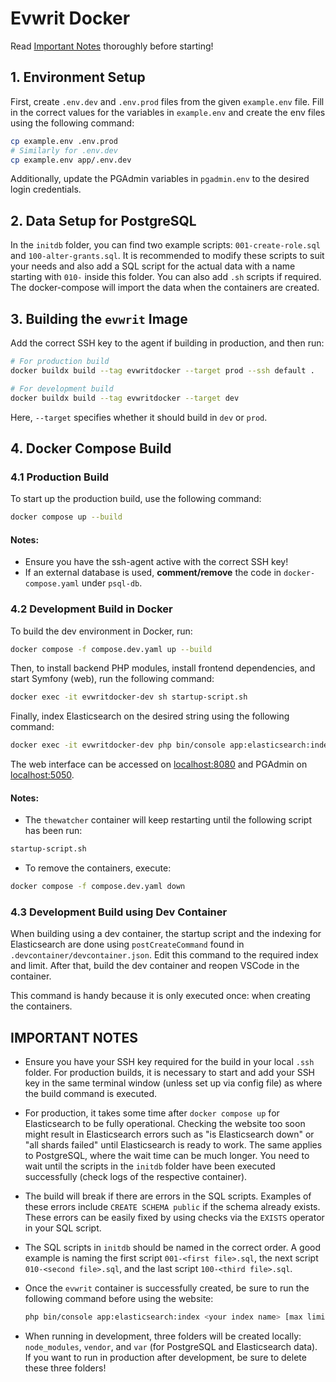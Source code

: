 
# Evwrit Docker

Read [Important Notes](#important-notes) thoroughly before starting! 

## 1. Environment Setup

First, create `.env.dev` and `.env.prod` files from the given `example.env` file. Fill in the correct values for the variables in `example.env` and create the env files using the following command:
```sh
cp example.env .env.prod
# Similarly for .env.dev
cp example.env app/.env.dev
```

Additionally, update the PGAdmin variables in `pgadmin.env` to the desired login credentials.

## 2. Data Setup for PostgreSQL

In the `initdb` folder, you can find two example scripts: `001-create-role.sql` and `100-alter-grants.sql`. It is recommended to modify these scripts to suit your needs and also add a SQL script for the actual data with a name starting with `010-` inside this folder. You can also add `.sh` scripts if required. The docker-compose will import the data when the containers are created.

## 3. Building the `evwrit` Image

Add the correct SSH key to the agent if building in production, and then run:
```sh
# For production build
docker buildx build --tag evwritdocker --target prod --ssh default .

# For development build
docker buildx build --tag evwritdocker --target dev
```
Here, `--target` specifies whether it should build in `dev` or `prod`.

## 4. Docker Compose Build

### 4.1 Production Build

To start up the production build, use the following command:
```sh
docker compose up --build
```

#### Notes:
- Ensure you have the ssh-agent active with the correct SSH key!
- If an external database is used, **comment/remove** the code in `docker-compose.yaml` under `psql-db`.

### 4.2 Development Build in Docker

To build the dev environment in Docker, run:
```sh
docker compose -f compose.dev.yaml up --build 
```
Then, to install backend PHP modules, install frontend dependencies, and start Symfony (web), run the following command:
```sh
docker exec -it evwritdocker-dev sh startup-script.sh
```

Finally, index Elasticsearch on the desired string using the following command:
```sh
docker exec -it evwritdocker-dev php bin/console app:elasticsearch:index <your index> [max limit]
```

The web interface can be accessed on [localhost:8080](http://localhost:8080) and PGAdmin on [localhost:5050](http://localhost:5050).

#### Notes:
- The `thewatcher` container will keep restarting until the following script has been run:
```sh
startup-script.sh
```
- To remove the containers, execute:
```sh
docker compose -f compose.dev.yaml down
```

### 4.3 Development Build using Dev Container

When building using a dev container, the startup script and the indexing for Elasticsearch are done using `postCreateCommand` found in `.devcontainer/devcontainer.json`. Edit this command to the required index and limit. After that, build the dev container and reopen VSCode in the container.

This command is handy because it is only executed once: when creating the containers.

## IMPORTANT NOTES

- Ensure you have your SSH key required for the build in your local `.ssh` folder. For production builds, it is necessary to start and add your SSH key in the same terminal window (unless set up via config file) as where the build command is executed.

- For production, it takes some time after `docker compose up` for Elasticsearch to be fully operational. Checking the website too soon might result in Elasticsearch errors such as "is Elasticsearch down" or "all shards failed" until Elasticsearch is ready to work. The same applies to PostgreSQL, where the wait time can be much longer. You need to wait until the scripts in the `initdb` folder have been executed successfully (check logs of the respective container).

- The build will break if there are errors in the SQL scripts. Examples of these errors include `CREATE SCHEMA public` if the schema already exists. These errors can be easily fixed by using checks via the `EXISTS` operator in your SQL script.

- The SQL scripts in `initdb` should be named in the correct order. A good example is naming the first script `001-<first file>.sql`, the next script `010-<second file>.sql`, and the last script `100-<third file>.sql`.

- Once the `evwrit` container is successfully created, be sure to run the following command before using the website:
  ```sh
  php bin/console app:elasticsearch:index <your index name> [max limit]
  ```

- When running in development, three folders will be created locally: `node_modules`, `vendor`, and `var` (for PostgreSQL and Elasticsearch data). If you want to run in production after development, be sure to delete these three folders!
